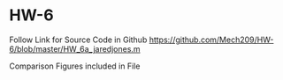 # HW-6
Follow Link for Source Code in Github
https://github.com/Mech209/HW-6/blob/master/HW_6a_jaredjones.m

Comparison Figures included in File
